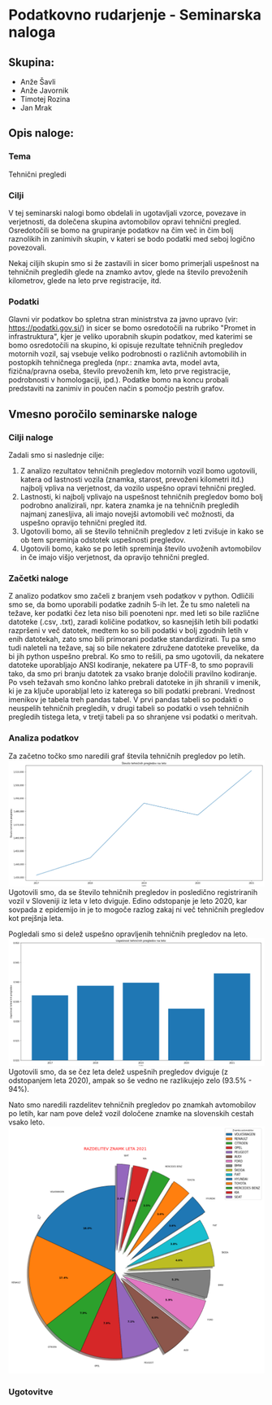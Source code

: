 # Podatkovno rudarjenje - Seminarska naloga

## Skupina:

- Anže Šavli
- Anže Javornik
- Timotej Rozina
- Jan Mrak

## Opis naloge:

### Tema 

Tehnični pregledi

### Cilji

V tej seminarski nalogi bomo obdelali in ugotavljali vzorce, povezave in verjetnosti, da dolečena skupina avtomobilov opravi tehnični pregled. Osredotočili se bomo na grupiranje podatkov na čim več in čim bolj raznolikih in zanimivih skupin, v kateri se bodo podatki med seboj logično povezovali. 

Nekaj ciljih skupin smo si že zastavili in sicer bomo primerjali uspešnost na tehničnih pregledih glede na znamko avtov, glede na število prevoženih kilometrov, glede na leto prve registracije, itd.

### Podatki

Glavni vir podatkov bo spletna stran ministrstva za javno upravo (vir: https://podatki.gov.si/) in sicer se bomo osredotočili na rubriko "Promet in infrastruktura", kjer je veliko uporabnih skupin podatkov, med katerimi se bomo osredotočili na skupino, ki opisuje rezultate tehničnih pregledov motornih vozil, saj vsebuje veliko podrobnosti o različnih avtomobilih in postopkih tehničnega pregleda (npr.: znamka avta, model avta, fizična/pravna oseba, število prevoženih km, leto prve registracije, podrobnosti v homologaciji, ipd.). Podatke bomo na koncu probali predstaviti na zanimiv in poučen način s pomočjo pestrih grafov.


## Vmesno poročilo seminarske naloge


### Cilji naloge

Zadali smo si naslednje cilje:
1. Z analizo rezultatov tehničnih pregledov motornih vozil bomo ugotovili, katera od lastnosti vozila (znamka, starost, prevoženi kilometri itd.) najbolj vpliva na verjetnost, da vozilo uspešno opravi tehnični pregled.
2. Lastnosti, ki najbolj vplivajo na uspešnost tehničnih pregledov bomo bolj podrobno analizirali, npr. katera znamka je na tehničnih pregledih najmanj zanesljiva, ali imajo novejši avtomobili več možnosti, da uspešno opravijo tehnični pregled itd.
3. Ugotovili bomo, ali se število tehničnih pregledov z leti zvišuje in kako se ob tem spreminja odstotek uspešnosti pregledov.
4. Ugotovili bomo, kako se po letih spreminja število uvoženih avtomobilov in če imajo višjo verjetnost, da opravijo tehnični pregled.
### Začetki naloge

Z analizo podatkov smo začeli z branjem vseh podatkov v python. Odličili smo se, da bomo uporabili podatke zadnih 5-ih let. Že tu smo naleteli na težave, ker podatki čez leta niso bili poenoteni npr. med leti so bile različne datoteke (.csv, .txt), zaradi količine podatkov, so kasnejših letih bili podatki razpršeni v več datotek, medtem ko so bili podatki v bolj zgodnih letih v enih datotekah, zato smo bili primorani podatke standardizirati. Tu pa smo tudi naleteli na težave, saj so bile nekatere združene datoteke prevelike, da bi jih python uspešno prebral. Ko smo to rešili, pa smo ugotovili, da nekatere datoteke uporabljajo ANSI kodiranje, nekatere pa UTF-8, to smo popravili tako, da smo pri branju datotek za vsako branje določili pravilno kodiranje.  
Po vseh težavah smo končno lahko prebrali datoteke in jih shranili v imenik, ki je za ključe uporabljal leto iz katerega so bili podatki prebrani. Vrednost imenikov je tabela treh pandas tabel. V prvi pandas tabeli so podakti o neuspelih tehničnih pregledih, v drugi tabeli so podatki o vseh tehničnih pregledih tistega leta, v tretji tabeli pa so shranjene vsi podatki o meritvah.

### Analiza podatkov

Za začetno točko smo naredili graf števila tehničnih pregledov po letih.
![Pregled po letih](images/preglediPoLetih.png)
Ugotovili smo, da se število tehničnih pregledov in posledično registriranih vozil v Sloveniji iz leta v leto dviguje. Edino odstopanje je leto 2020, kar sovpada z epidemijo in je to mogoče razlog zakaj ni več tehničnih pregledov kot prejšnja leta.

Pogledali smo si delež uspešno opravljenih tehničnih pregledov na leto.
![Pregled po letih](images/uspesnostPregledov.png)
Ugotovili smo, da se čez leta delež uspešnih pregledov dviguje (z odstopanjem leta 2020), ampak so še vedno ne razlikujejo zelo (93.5% - 94%).

Nato smo naredili razdelitev tehničnih pregledov po znamkah avtomobilov po letih, kar nam pove delež vozil določene znamke na slovenskih cestah vsako leto.
![Razdelitev pregledov po znamkah avtomobilov v letu 2021](images/znamke.png)



### Ugotovitve


